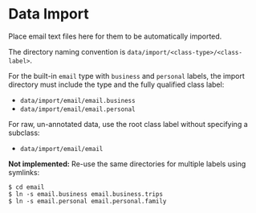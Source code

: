# Data Import

Place email text files here for them to be automatically imported.

The directory naming convention is `data/import/<class-type>/<class-label>`.

For the built-in `email` type with `business` and `personal` labels,
the import directory must include the type and the fully qualified class label:

* `data/import/email/email.business`
* `data/import/email/email.personal`

For raw, un-annotated data, use the root class label without specifying a subclass:

* `data/import/email/email`

**Not implemented:** Re-use the same directories for multiple labels using symlinks:

```
$ cd email
$ ln -s email.business email.business.trips
$ ln -s email.personal email.personal.family
```
